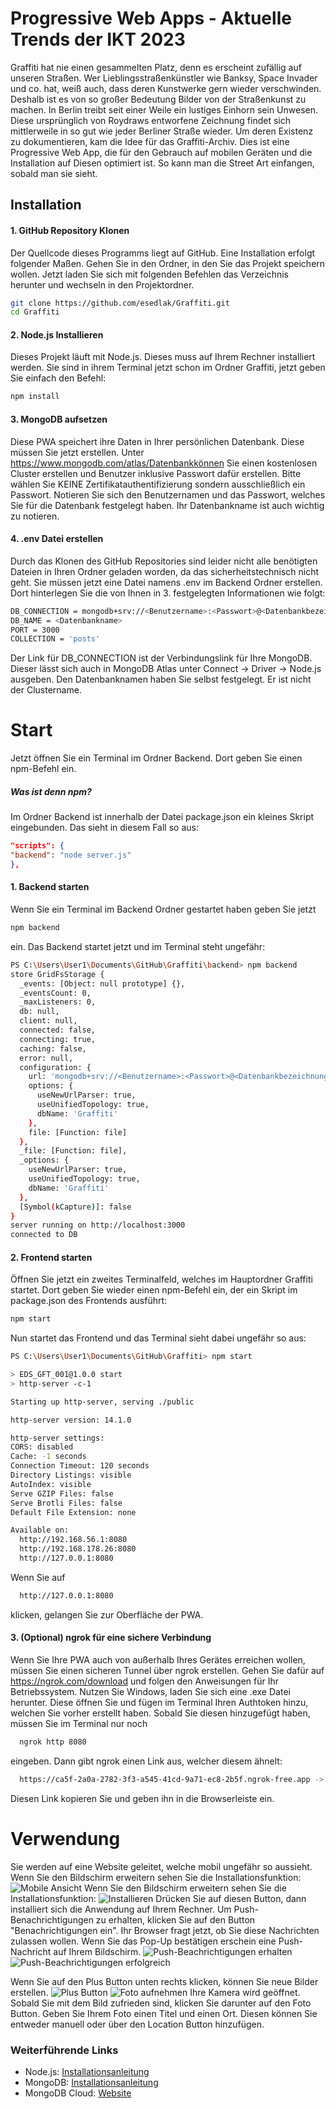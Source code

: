 # Progressive Web Apps - Aktuelle Trends der IKT 2023

Graffiti hat nie einen gesammelten Platz, denn es erscheint zufällig auf unseren Straßen. Wer Lieblingsstraßenkünstler wie Banksy, Space Invader und co. hat, weiß auch, dass deren Kunstwerke gern wieder verschwinden. Deshalb ist es von so großer Bedeutung Bilder von der Straßenkunst zu machen.
In Berlin treibt seit einer Weile ein lustiges Einhorn sein Unwesen. Diese ursprünglich von Roydraws entworfene Zeichnung findet sich mittlerweile in so gut wie jeder Berliner Straße wieder.
Um deren Existenz zu dokumentieren, kam die Idee für das Graffiti-Archiv. Dies ist eine Progressive Web App, die für den Gebrauch auf mobilen Geräten und die Installation auf Diesen optimiert ist. So kann man die Street Art einfangen, sobald man sie sieht.

## Installation

#### 1. GitHub Repository Klonen
Der Quellcode dieses Programms liegt auf GitHub. Eine Installation erfolgt folgender Maßen.
Gehen Sie in den Ordner, in den Sie das Projekt speichern wollen.
Jetzt laden Sie sich mit folgenden Befehlen das Verzeichnis herunter und wechseln in den Projektordner.

```bash
git clone https://github.com/esedlak/Graffiti.git
cd Graffiti
```
#### 2. Node.js Installieren
Dieses Projekt läuft mit Node.js. Dieses muss auf Ihrem Rechner installiert werden. Sie sind in ihrem Terminal jetzt schon im Ordner Graffiti, jetzt geben Sie einfach den Befehl:

```bash
npm install
```
#### 3. MongoDB aufsetzen
Diese PWA speichert ihre Daten in Ihrer persönlichen Datenbank. Diese müssen Sie jetzt erstellen.
Unter https://www.mongodb.com/atlas/Datenbankkönnen Sie einen kostenlosen Cluster erstellen und Benutzer inklusive Passwort dafür erstellen. Bitte wählen Sie KEINE Zertifikatauthentifizierung sondern ausschließlich ein Passwort. Notieren Sie sich den Benutzernamen und das Passwort, welches Sie für die Datenbank festgelegt haben. Ihr Datenbankname ist auch wichtig zu notieren.

#### 4. .env Datei erstellen
Durch das Klonen des GitHub Repositories sind leider nicht alle benötigten Dateien in Ihren Ordner geladen worden, da das sicherheitstechnisch nicht geht. Sie müssen jetzt eine Datei namens .env im Backend Ordner erstellen. Dort hinterlegen Sie die von Ihnen in 3. festgelegten Informationen wie folgt:
```bash
DB_CONNECTION = mongodb+srv://<Benutzername>:<Passwort>@<Datenbankbezeichnung>.mongodb.net/
DB_NAME = <Datenbankname>
PORT = 3000
COLLECTION = 'posts'
```
Der Link für DB_CONNECTION ist der Verbindungslink für Ihre MongoDB. Dieser lässt sich auch in MongoDB Atlas unter Connect -> Driver -> Node.js ausgeben.
Den Datenbanknamen haben Sie selbst festgelegt. Er ist nicht der Clustername.

# Start
Jetzt öffnen Sie ein Terminal im Ordner Backend. Dort geben Sie einen npm-Befehl ein.

##### Was ist denn npm?
Im Ordner Backend ist innerhalb der Datei package.json ein kleines Skript eingebunden. Das sieht in diesem Fall so aus:
```json
"scripts": {
"backend": "node server.js"
},
```
#### 1. Backend starten
Wenn Sie ein Terminal im Backend Ordner gestartet haben geben Sie jetzt
```bash
npm backend
```
ein. Das Backend startet jetzt und im Terminal steht ungefähr:
```bash
PS C:\Users\User1\Documents\GitHub\Graffiti\backend> npm backend
store GridFsStorage {
  _events: [Object: null prototype] {},
  _eventsCount: 0,
  _maxListeners: 0,
  db: null,
  client: null,
  connected: false,
  connecting: true,
  caching: false,
  error: null,
  configuration: {
    url: 'mongodb+srv://<Benutzername>:<Passwort>@<Datenbankbezeichnung>.mongodb.net/',
    options: {
      useNewUrlParser: true,
      useUnifiedTopology: true,
      dbName: 'Graffiti'
    },
    file: [Function: file]
  },
  _file: [Function: file],
  _options: {
    useNewUrlParser: true,
    useUnifiedTopology: true,
    dbName: 'Graffiti'
  },
  [Symbol(kCapture)]: false
}
server running on http://localhost:3000
connected to DB
```
#### 2. Frontend starten
Öffnen Sie jetzt ein zweites Terminalfeld, welches im Hauptordner Graffiti startet.
Dort geben Sie wieder einen npm-Befehl ein, der ein Skript im package.json des Frontends ausführt:
```bash
npm start
```
Nun startet das Frontend und das Terminal sieht dabei ungefähr so aus:
```bash
PS C:\Users\User1\Documents\GitHub\Graffiti> npm start

> EDS_GFT_001@1.0.0 start
> http-server -c-1

Starting up http-server, serving ./public

http-server version: 14.1.0

http-server settings:
CORS: disabled
Cache: -1 seconds
Connection Timeout: 120 seconds
Directory Listings: visible
AutoIndex: visible
Serve GZIP Files: false
Serve Brotli Files: false
Default File Extension: none

Available on:
  http://192.168.56.1:8080
  http://192.168.178.26:8080
  http://127.0.0.1:8080
```
Wenn Sie auf 
```bash
  http://127.0.0.1:8080
```
klicken, gelangen Sie zur Oberfläche der PWA.

#### 3. (Optional) ngrok für eine sichere Verbindung
Wenn Sie Ihre PWA auch von außerhalb Ihres Gerätes erreichen wollen, müssen Sie einen sicheren Tunnel über ngrok erstellen.
Gehen Sie dafür auf https://ngrok.com/download und folgen den Anweisungen für Ihr Betriebssystem. 
Nutzen Sie Windows, laden Sie sich eine .exe Datei herunter. Diese öffnen Sie und fügen im Terminal Ihren Authtoken hinzu, welchen Sie vorher erstellt haben. Sobald Sie diesen hinzugefügt haben, müssen Sie im Terminal nur noch 
```bash
  ngrok http 8080
```
eingeben. Dann gibt ngrok einen Link aus, welcher diesem ähnelt:
```bash
  https://ca5f-2a0a-2782-3f3-a545-41cd-9a71-ec8-2b5f.ngrok-free.app -> http://localhost:8080
```
Diesen Link kopieren Sie und geben ihn in die Browserleiste ein. 

# Verwendung
Sie werden auf eine Website geleitet, welche mobil ungefähr so aussieht. 
Wenn Sie den Bildschirm erweitern sehen Sie die Installationsfunktion:
![Mobile Ansicht](./public/src/images/App.jpg)
Wenn Sie den Bildschirm erweitern sehen Sie die Installationsfunktion:
![Installieren](./public/src/images/Installieren.jpg)
Drücken Sie auf diesen Button, dann installiert sich die Anwendung auf Ihrem Rechner.
Um Push-Benachrichtigungen zu erhalten, klicken Sie auf den Button "Benachrichtigungen ein". Ihr Browser fragt jetzt, ob Sie diese Nachrichten zulassen wollen. Wenn Sie das Pop-Up bestätigen erschein eine Push-Nachricht auf Ihrem Bildschirm.
![Push-Beachrichtigungen erhalten](./public/src/images/Push.jpg)
![Push-Beachrichtigungen erfolgreich](./public/src/images/SuccessfulPush.jpg)

Wenn Sie auf den Plus Button unten rechts klicken, können Sie neue Bilder erstellen.
![Plus Button](./public/src/images/Plus.jpg)
![Foto aufnehmen](./public/src/images/Bild.jpg)
Ihre Kamera wird geöffnet. Sobald Sie mit dem Bild zufrieden sind, klicken Sie darunter auf den Foto Button.
Geben Sie Ihrem Foto einen Titel und einen Ort. Diesen können Sie entweder manuell oder über den Location Button hinzufügen.


###  Weiterführende Links
- Node.js: [Installationsanleitung](https://nodejs.org/)
- MongoDB: [Installationsanleitung](https://docs.mongodb.com/manual/installation/)
- MongoDB Cloud: [Website](https://cloud.mongodb.com/)